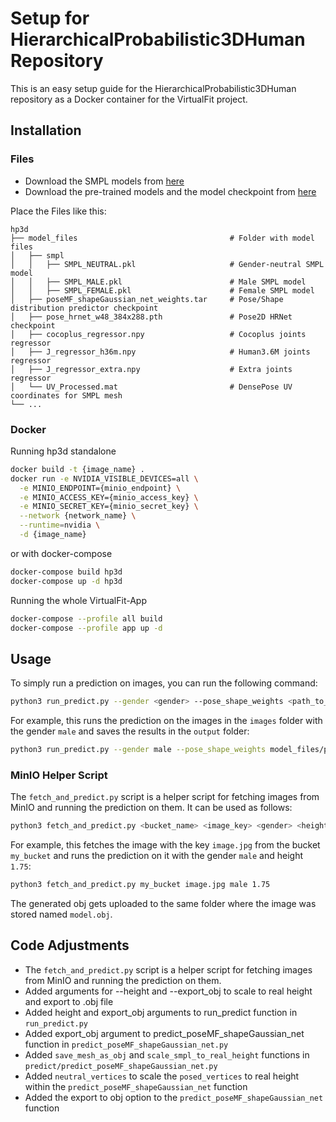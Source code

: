 # Setup for HierarchicalProbabilistic3DHuman Repository

This is an easy setup guide for the HierarchicalProbabilistic3DHuman repository as a Docker container for the VirtualFit project.

## Installation

### Files

- Download the SMPL models from [here](https://www.dropbox.com/scl/fi/p1xuul5b3vtsx5fpgn20n/smpl.zip?rlkey=9z677uohvn5uqel0h569jtqm7&st=jlxsfv3m&dl=0)
- Download the pre-trained models and the model checkpoint from [here](https://drive.google.com/drive/folders/1WHdbAaPM8-FpnwMuCdVEchskgKab3gel?usp=sharing)

Place the Files like this:

    hp3d
    ├── model_files                                  # Folder with model files
    │   ├── smpl
    │   │   ├── SMPL_NEUTRAL.pkl                     # Gender-neutral SMPL model
    │   │   ├── SMPL_MALE.pkl                        # Male SMPL model
    │   │   ├── SMPL_FEMALE.pkl                      # Female SMPL model
    │   ├── poseMF_shapeGaussian_net_weights.tar     # Pose/Shape distribution predictor checkpoint
    │   ├── pose_hrnet_w48_384x288.pth               # Pose2D HRNet checkpoint
    │   ├── cocoplus_regressor.npy                   # Cocoplus joints regressor
    │   ├── J_regressor_h36m.npy                     # Human3.6M joints regressor
    │   ├── J_regressor_extra.npy                    # Extra joints regressor
    │   └── UV_Processed.mat                         # DensePose UV coordinates for SMPL mesh
    └── ...

### Docker

Running hp3d standalone

```bash
docker build -t {image_name} .
docker run -e NVIDIA_VISIBLE_DEVICES=all \
  -e MINIO_ENDPOINT={minio_endpoint} \
  -e MINIO_ACCESS_KEY={minio_access_key} \
  -e MINIO_SECRET_KEY={minio_secret_key} \
  --network {network_name} \
  --runtime=nvidia \
  -d {image_name}
```

or with docker-compose

```bash
docker-compose build hp3d
docker-compose up -d hp3d
```

Running the whole VirtualFit-App

```bash
docker-compose --profile all build
docker-compose --profile app up -d
```

## Usage

To simply run a prediction on images, you can run the following command:

```bash
python3 run_predict.py --gender <gender> --pose_shape_weights <path_to_pose_shape_weights> --image_dir <path_to_image_dir> --save_dir <path_to_save_dir> --height <height> --export_obj
```

For example, this runs the prediction on the images in the `images` folder with the gender `male` and saves the results in the `output` folder:

```bash
python3 run_predict.py --gender male --pose_shape_weights model_files/poseMF_shapeGaussian_net_weights_male.tar --image_dir images --save_dir output --height 1.75 --export_obj
```

### MinIO Helper Script

The `fetch_and_predict.py` script is a helper script for fetching images from MinIO and running the prediction on them. It can be used as follows:

```bash
python3 fetch_and_predict.py <bucket_name> <image_key> <gender> <height>
```

For example, this fetches the image with the key `image.jpg` from the bucket `my_bucket` and runs the prediction on it with the gender `male` and height `1.75`:

```bash
python3 fetch_and_predict.py my_bucket image.jpg male 1.75
```

The generated obj gets uploaded to the same folder where the image was stored named `model.obj`.

## Code Adjustments

- The `fetch_and_predict.py` script is a helper script for fetching images from MinIO and running the prediction on them.
- Added arguments for --height and --export_obj to scale to real height and export to .obj file
- Added height and export_obj arguments to run_predict function in `run_predict.py`
- Added export_obj argument to predict_poseMF_shapeGaussian_net function in `predict_poseMF_shapeGaussian_net.py`
- Added `save_mesh_as_obj` and `scale_smpl_to_real_height` functions in `predict/predict_poseMF_shapeGaussian_net.py`
- Added `neutral_vertices` to scale the `posed_vertices` to real height within the `predict_poseMF_shapeGaussian_net` function
- Added the export to obj option to the `predict_poseMF_shapeGaussian_net` function
